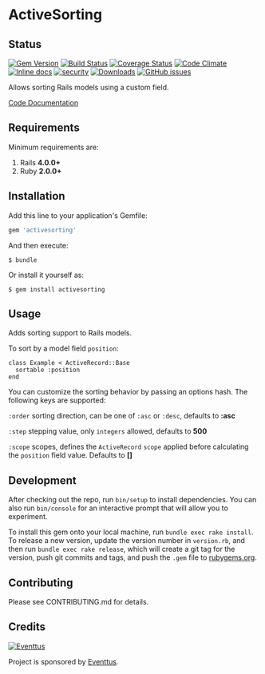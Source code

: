 # ActiveSorting

## Status

[![Gem Version](https://img.shields.io/gem/v/activesorting.svg)](http://rubygems.org/gems/activesorting)
[![Build Status](https://travis-ci.org/eventtus/active_sorting.svg?branch=master)](https://travis-ci.org/eventtus/active_sorting)
[![Coverage Status](https://coveralls.io/repos/github/eventtus/active_sorting/badge.svg?branch=master)](https://coveralls.io/github/eventtus/active_sorting?branch=master)
[![Code Climate](https://codeclimate.com/github/eventtus/active_sorting/badges/gpa.svg)](https://codeclimate.com/github/eventtus/active_sorting)
[![Inline docs](http://inch-ci.org/github/eventtus/active_sorting.svg?branch=master)](http://inch-ci.org/github/eventtus/active_sorting)
[![security](https://hakiri.io/github/eventtus/active_sorting/master.svg)](https://hakiri.io/github/owahab/active_sorting/master)
[![Downloads](https://img.shields.io/gem/dtv/activesorting.svg)](http://rubygems.org/gems/activesorting)
[![GitHub issues](https://img.shields.io/github/issues/eventtus/active_sorting.svg?maxAge=2592000)](https://github.com/eventtus/active_sorting/issues)

Allows sorting Rails models using a custom field.

[Code Documentation](http://www.rubydoc.info/github/eventtus/active_sorting)

## Requirements

Minimum requirements are:

1. Rails __4.0.0+__
2. Ruby __2.0.0+__


## Installation

Add this line to your application's Gemfile:

```ruby
gem 'activesorting'
```

And then execute:

    $ bundle

Or install it yourself as:

    $ gem install activesorting

## Usage

Adds sorting support to Rails models.

To sort by a model field `position`:

    class Example < ActiveRecord::Base
      sortable :position
    end

You can customize the sorting behavior by
passing an options hash. The following keys are supported:

  `:order` sorting direction, can be one of `:asc` or `:desc`, defaults to __:asc__

  `:step` stepping value, only `integers` allowed, defaults to __500__

  `:scope` scopes, defines the `ActiveRecord` `scope` applied before calculating the `position` field value. Defaults to __[]__

## Development

After checking out the repo, run `bin/setup` to install dependencies. You can also run `bin/console` for an interactive prompt that will allow you to experiment.

To install this gem onto your local machine, run `bundle exec rake install`. To release a new version, update the version number in `version.rb`, and then run `bundle exec rake release`, which will create a git tag for the version, push git commits and tags, and push the `.gem` file to [rubygems.org](https://rubygems.org).

## Contributing

Please see CONTRIBUTING.md for details.

## Credits

[![Eventtus](http://assets.eventtus.com/logos/eventtus/standard.png)](http://eventtus.com)

Project is sponsored by [Eventtus](http://eventtus.com).
